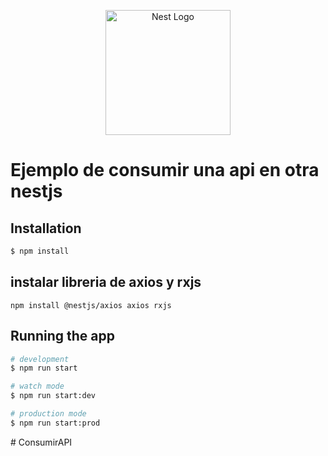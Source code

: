 <p align="center">
  <a href="http://nestjs.com/" target="blank"><img src="https://nestjs.com/img/logo-small.svg" width="200" alt="Nest Logo" /></a>
</p>


# Ejemplo de consumir una api en otra nestjs

## Installation

```bash
$ npm install
```
## instalar libreria de axios y rxjs
```
npm install @nestjs/axios axios rxjs

```

## Running the app

```bash
# development
$ npm run start

# watch mode
$ npm run start:dev

# production mode
$ npm run start:prod
```
#   C o n s u m i r A P I  
 